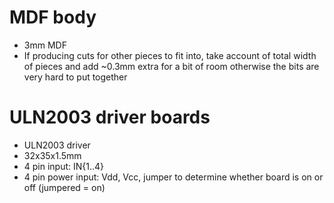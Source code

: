 # MDF body

* 3mm MDF
* If producing cuts for other pieces to fit into, take account of total width of pieces 
  and add ~0.3mm extra for a bit of room otherwise the bits are very hard to put together

# ULN2003 driver boards

* ULN2003 driver
* 32x35x1.5mm
* 4 pin input: IN{1..4}
* 4 pin power input: Vdd, Vcc, jumper to determine whether board is on or off (jumpered = on)
